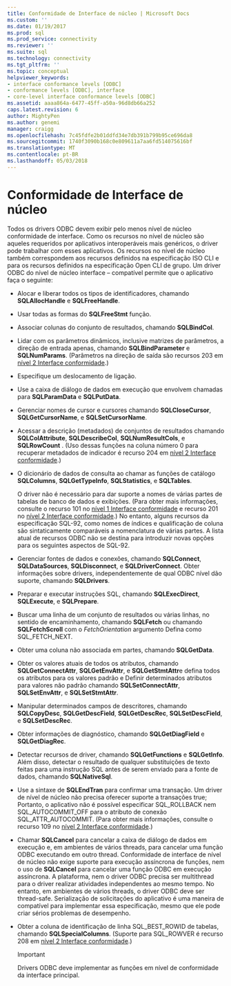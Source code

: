 ```yaml
---
title: Conformidade de Interface de núcleo | Microsoft Docs
ms.custom: ''
ms.date: 01/19/2017
ms.prod: sql
ms.prod_service: connectivity
ms.reviewer: ''
ms.suite: sql
ms.technology: connectivity
ms.tgt_pltfrm: ''
ms.topic: conceptual
helpviewer_keywords:
- interface conformance levels [ODBC]
- conformance levels [ODBC], interface
- core-level interface conformance levels [ODBC]
ms.assetid: aaaa864a-6477-45ff-a50a-96d8db66a252
caps.latest.revision: 6
author: MightyPen
ms.author: genemi
manager: craigg
ms.openlocfilehash: 7c45fdfe2b01ddfd34e7db391b799b95ce696da8
ms.sourcegitcommit: 1740f3090b168c0e809611a7aa6fd514075616bf
ms.translationtype: MT
ms.contentlocale: pt-BR
ms.lasthandoff: 05/03/2018
---
```

# <a name="core-interface-conformance"></a>Conformidade de Interface de núcleo
Todos os drivers ODBC devem exibir pelo menos nível de núcleo conformidade de interface. Como os recursos no nível de núcleo são aqueles requeridos por aplicativos interoperáveis mais genéricos, o driver pode trabalhar com esses aplicativos. Os recursos no nível de núcleo também correspondem aos recursos definidos na especificação ISO CLI e para os recursos definidos na especificação Open CLI de grupo. Um driver ODBC do nível de núcleo interface – compatível permite que o aplicativo faça o seguinte:  
  
-   Alocar e liberar todos os tipos de identificadores, chamando **SQLAllocHandle** e **SQLFreeHandle**.  
  
-   Usar todas as formas do **SQLFreeStmt** função.  
  
-   Associar colunas do conjunto de resultados, chamando **SQLBindCol**.  
  
-   Lidar com os parâmetros dinâmicos, inclusive matrizes de parâmetros, a direção de entrada apenas, chamando **SQLBindParameter** e **SQLNumParams**. (Parâmetros na direção de saída são recursos 203 em [nível 2 Interface conformidade](../../../odbc/reference/develop-app/level-2-interface-conformance.md).)  
  
-   Especifique um deslocamento de ligação.  
  
-   Use a caixa de diálogo de dados em execução que envolvem chamadas para **SQLParamData** e **SQLPutData**.  
  
-   Gerenciar nomes de cursor e cursores chamando **SQLCloseCursor**, **SQLGetCursorName**, e **SQLSetCursorName**.  
  
-   Acessar a descrição (metadados) de conjuntos de resultados chamando **SQLColAttribute**, **SQLDescribeCol**, **SQLNumResultCols**, e **SQLRowCount** . (Uso dessas funções na coluna número 0 para recuperar metadados de indicador é recurso 204 em [nível 2 Interface conformidade](../../../odbc/reference/develop-app/level-2-interface-conformance.md).)  
  
-   O dicionário de dados de consulta ao chamar as funções de catálogo **SQLColumns**, **SQLGetTypeInfo**, **SQLStatistics**, e **SQLTables**.  
  
     O driver não é necessário para dar suporte a nomes de várias partes de tabelas de banco de dados e exibições. (Para obter mais informações, consulte o recurso 101 no [nível 1 Interface conformidade](../../../odbc/reference/develop-app/level-1-interface-conformance.md) e recurso 201 no [nível 2 Interface conformidade](../../../odbc/reference/develop-app/level-2-interface-conformance.md).) No entanto, alguns recursos da especificação SQL-92, como nomes de índices e qualificação de coluna são sintaticamente comparáveis a nomenclatura de várias partes. A lista atual de recursos ODBC não se destina para introduzir novas opções para os seguintes aspectos de SQL-92.  
  
-   Gerenciar fontes de dados e conexões, chamando **SQLConnect**, **SQLDataSources**, **SQLDisconnect**, e **SQLDriverConnect**. Obter informações sobre drivers, independentemente de qual ODBC nível dão suporte, chamando **SQLDrivers**.  
  
-   Preparar e executar instruções SQL, chamando **SQLExecDirect**, **SQLExecute**, e **SQLPrepare**.  
  
-   Buscar uma linha de um conjunto de resultados ou várias linhas, no sentido de encaminhamento, chamando **SQLFetch** ou chamando **SQLFetchScroll** com o *FetchOrientation* argumento Defina como SQL_FETCH_NEXT.  
  
-   Obter uma coluna não associada em partes, chamando **SQLGetData**.  
  
-   Obter os valores atuais de todos os atributos, chamando **SQLGetConnectAttr**, **SQLGetEnvAttr**, e **SQLGetStmtAttr**e defina todos os atributos para os valores padrão e Definir determinados atributos para valores não padrão chamando **SQLSetConnectAttr**, **SQLSetEnvAttr**, e **SQLSetStmtAttr**.  
  
-   Manipular determinados campos de descritores, chamando **SQLCopyDesc**, **SQLGetDescField**, **SQLGetDescRec**, **SQLSetDescField**, e **SQLSetDescRec**.  
  
-   Obter informações de diagnóstico, chamando **SQLGetDiagField** e **SQLGetDiagRec**.  
  
-   Detectar recursos de driver, chamando **SQLGetFunctions** e **SQLGetInfo**. Além disso, detectar o resultado de qualquer substituições de texto feitas para uma instrução SQL antes de serem enviado para a fonte de dados, chamando **SQLNativeSql**.  
  
-   Use a sintaxe de **SQLEndTran** para confirmar uma transação. Um driver de nível de núcleo não precisa oferecer suporte a transações true; Portanto, o aplicativo não é possível especificar SQL_ROLLBACK nem SQL_AUTOCOMMIT_OFF para o atributo de conexão SQL_ATTR_AUTOCOMMIT. (Para obter mais informações, consulte o recurso 109 no [nível 2 Interface conformidade](../../../odbc/reference/develop-app/level-2-interface-conformance.md).)  
  
-   Chamar **SQLCancel** para cancelar a caixa de diálogo de dados em execução e, em ambientes de vários threads, para cancelar uma função ODBC executando em outro thread. Conformidade de interface de nível de núcleo não exige suporte para execução assíncrona de funções, nem o uso de **SQLCancel** para cancelar uma função ODBC em execução assíncrona. A plataforma, nem o driver ODBC precisa ser multithread para o driver realizar atividades independentes ao mesmo tempo. No entanto, em ambientes de vários threads, o driver ODBC deve ser thread-safe. Serialização de solicitações do aplicativo é uma maneira de compatível para implementar essa especificação, mesmo que ele pode criar sérios problemas de desempenho.  
  
-   Obter a coluna de identificação de linha SQL_BEST_ROWID de tabelas, chamando **SQLSpecialColumns**. (Suporte para SQL_ROWVER é recurso 208 em [nível 2 Interface conformidade](../../../odbc/reference/develop-app/level-2-interface-conformance.md).)  
  
    > [!IMPORTANT]  
    >  Drivers ODBC deve implementar as funções em nível de conformidade da interface principal.
